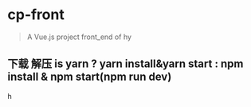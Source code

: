 # cp-front

> A Vue.js project front_end of hy

## 下载 解压 is yarn ? yarn install&yarn start :  npm install & npm start(npm run dev)

h
